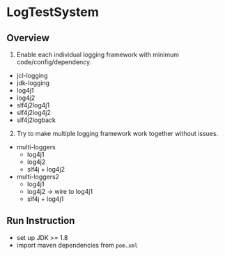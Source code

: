 # LogTestSystem

## Overview

1. Enable each individual logging framework with minimum code/config/dependency.

- jcl-logging
- jdk-logging
- log4j1
- log4j2
- slf4j2log4j1
- slf4j2log4j2
- slf4j2logback

2. Try to make multiple logging framework work together without issues.

- multi-loggers
  - log4j1
  - log4j2
  - slf4j + log4j2
- multi-loggers2
  - log4j1
  - log4j2 -> wire to log4j1
  - slf4j + log4j1

## Run Instruction

- set up JDK >= 1.8
- import maven dependencies from `pom.xml`